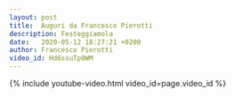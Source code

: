 ```yaml
---
layout: post
title:  Auguri da Francesco Pierotti
description: Festeggiamola
date:   2020-05-12 18:27:21 +0200
author: Francesco Pierotti
video_id: Hd6ssuTp0WM
---
```


{% include youtube-video.html video_id=page.video_id %}
